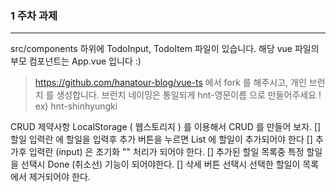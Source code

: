 ### 1 주차 과제
---
src/components 하위에 TodoInput, TodoItem 파일이 있습니다.
해당 vue 파일의 부모 컴포넌트는 App.vue 입니다 :)

> https://github.com/hanatour-blog/vue-ts 에서 fork 를 해주시고,
개인 브런치 를 생성합니다. 
브런치 네이밍은 통일되게 hnt-영문이름 으로 만들어주세요 ! 
ex) hnt-shinhyungki

CRUD 제약사항 LocalStorage ( 웹스토리지 ) 를 이용해서 CRUD 를 만들어 보자.
[] 할일 입력란 에 할일을 입력후 추가 버튼을 누르면 List 에 할일이 추가되어야 한다
[] 추가후 입력란 (input) 은 초기화 "" 처리가 되어야 한다.
[] 추가된 할일 목록중 특정 할일을 선택시 Done (취소선) 기능이 되어야한다.
[] 삭세 버튼 선택시 선택한 할일이 목록에서 제거되어야 한다.
